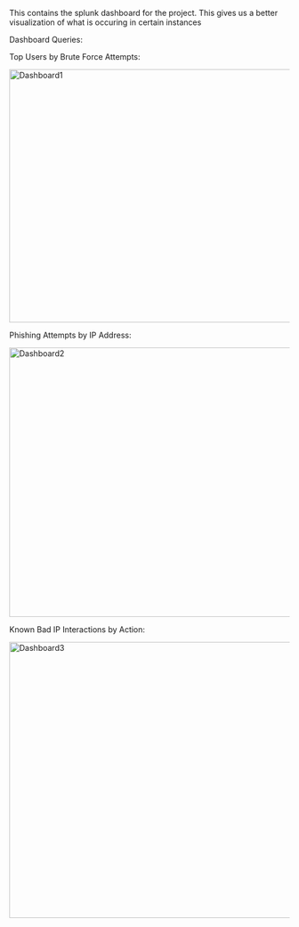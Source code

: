 This contains the splunk dashboard for the project. This gives us a better visualization of what is occuring in certain instances

Dashboard Queries:

Top Users by Brute Force Attempts:

<img width="953" height="455" alt="Dashboard1" src="https://github.com/user-attachments/assets/f6766510-9378-4699-af85-0e5da8693abd" />

Phishing Attempts by IP Address:

<img width="956" height="484" alt="Dashboard2" src="https://github.com/user-attachments/assets/82bbcff2-5ca9-4498-8c0f-cd22c5f59738" />

Known Bad IP Interactions by Action: 

<img width="944" height="496" alt="Dashboard3" src="https://github.com/user-attachments/assets/38456196-d06c-44ae-8e99-5746499c8b4a" />


